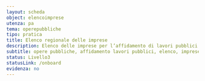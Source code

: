 ```yaml
---
layout: scheda
object: elencoimprese
utenza: pa
tema: operepubbliche
tipo: pratica
title: Elenco regionale delle imprese
description: Elenco delle imprese per l’affidamento di lavori pubblici di importo inferiore a un milione di euro
subtitle: opere pubbliche, affidamento lavori pubblici, elenco, imprese
status: Livello3
statusLink: /onboard
evidenza: no
---
```

